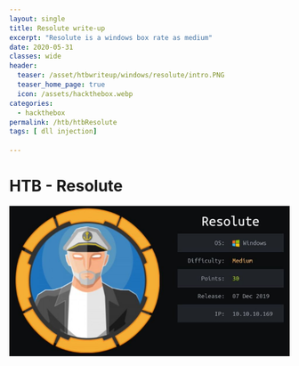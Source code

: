 ```yaml
---
layout: single
title: Resolute write-up
excerpt: "Resolute is a windows box rate as medium"
date: 2020-05-31
classes: wide
header:
  teaser: /asset/htbwriteup/windows/resolute/intro.PNG
  teaser_home_page: true
  icon: /assets/hackthebox.webp
categories:
  - hackthebox
permalink: /htb/htbResolute
tags: [ dll injection]

---
```


# HTB - Resolute

![](https://raw.githubusercontent.com/faisalfs10x/faisalfs10x.github.io/master/asset/htbwriteup/windows/resolute/intro.PNG)

